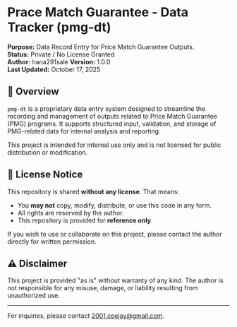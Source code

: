 # Prace Match Guarantee - Data Tracker (pmg-dt)

**Purpose:** Data Record Entry for Price Match Guarantee Outputs.  
**Status:** Private / No License Granted  
**Author:** hana291sale
**Version:** 1.0.0  
**Last Updated:** October 17, 2025

## 🧾 Overview

`pmg-dt` is a proprietary data entry system designed to streamline the recording and management of outputs related to Price Match Guarantee (PMG) programs. It supports structured input, validation, and storage of PMG-related data for internal analysis and reporting.

This project is intended for internal use only and is not licensed for public distribution or modification.

## 🚫 License Notice

This repository is shared **without any license**. That means:

- You **may not** copy, modify, distribute, or use this code in any form.
- All rights are reserved by the author.
- This repository is provided for **reference only**.

If you wish to use or collaborate on this project, please contact the author directly for written permission.

## ⚠️ Disclaimer

This project is provided "as is" without warranty of any kind. The author is not responsible for any misuse, damage, or liability resulting from unauthorized use.

---

For inquiries, please contact 2001.ceejay@gmail.com.
